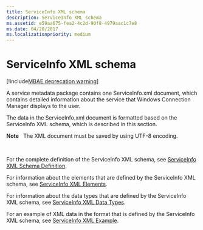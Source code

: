 ```yaml
---
title: ServiceInfo XML schema
description: ServiceInfo XML schema
ms.assetid: e59aa675-fea2-4c2d-90f8-4979aac1c7e8
ms.date: 04/20/2017
ms.localizationpriority: medium
---
```


# ServiceInfo XML schema

[!include[MBAE deprecation warning](mbae-deprecation-warning.md)]

A service metadata package contains one ServiceInfo.xml document, which contains detailed information about the service that Windows Connection Manager displays to the user.

The data in the ServiceInfo.xml document is formatted based on the ServiceInfo XML schema, which is described in this section.

**Note**  
The XML document must be saved by using UTF-8 encoding.

 

For the complete definition of the ServiceInfo XML schema, see [ServiceInfo XML Schema Definition](serviceinfo-xml-schema-definition.md).

For information about the elements that are defined by the ServiceInfo XML schema, see [ServiceInfo XML Elements](serviceinfo-xml-elements.md).

For information about the data types that are defined by the ServiceInfo XML schema, see [ServiceInfo XML Data Types](serviceinfo-xml-data-types.md).

For an example of XML data in the format that is defined by the ServiceInfo XML schema, see [ServiceInfo XML Example](serviceinfo-xml-example.md).

 

 





